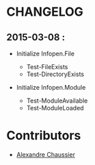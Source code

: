 # CHANGELOG

## 2015-03-08 :
- Initialize Infopen.File
    - Test-FileExists
    - Test-DirectoryExists


- Initialize Infopen.Module
    - Test-ModuleAvailable
    - Test-ModuleLoaded

# Contributors
* [Alexandre Chaussier]

[Alexandre Chaussier]: mailto:a.chaussier@infopen.pro
